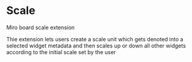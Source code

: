 # Scale
Miro board scale extension

Thie extension lets users create a scale unit which gets denoted into a selected widget metadata and then scales up or down all other widgets according to the initial scale set by the user
